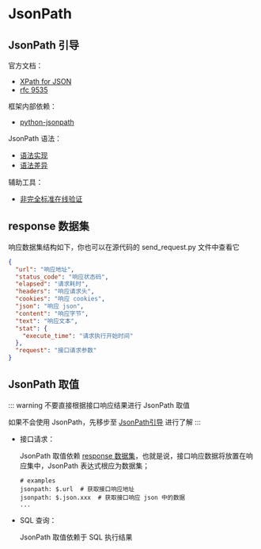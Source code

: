 # JsonPath

## JsonPath 引导

官方文档：

- [XPath for JSON](https://goessner.net/articles/JsonPath/)
- [rfc 9535](https://datatracker.ietf.org/doc/html/rfc9535)

框架内部依赖：

- [python-jsonpath](https://github.com/jg-rp/python-jsonpath)

JsonPath 语法：
- [语法实现](https://jg-rp.github.io/python-jsonpath/syntax/)
- [语法差异](https://jg-rp.github.io/python-jsonpath/syntax/#notable-differences)

辅助工具：

- [非完全标准在线验证](https://www.jsonpath.cn/)

## response 数据集

响应数据集结构如下，你也可以在源代码的 send_request.py 文件中查看它

```json
{
  "url": "响应地址",
  "status_code": "响应状态码",
  "elapsed": "请求耗时",
  "headers": "响应请求头",
  "cookies": "响应 cookies",
  "json": "响应 json",
  "content": "响应字节",
  "text": "响应文本",
  "stat": {
    "execute_time": "请求执行开始时间"
  },
  "request": "接口请求参数"
}
```

## JsonPath 取值

::: warning
不要直接根据接口响应结果进行 JsonPath 取值

如果不会使用 JsonPath，先移步至 [JsonPath引导](#jsonpath-引导) 进行了解
:::

- 接口请求：
    
  JsonPath 取值依赖 [response 数据集](#response-数据集)，也就是说，接口响应数据将放置在响应集中，JsonPath 表达式根应为数据集；
  
  ```yaml:no-line-numbers
  # examples
  jsonpath: $.url  # 获取接口响应地址
  jsonpath: $.json.xxx  # 获取接口响应 json 中的数据
  ...
  ```
- SQL 查询：
 
  JsonPath 取值依赖于 SQL 执行结果
